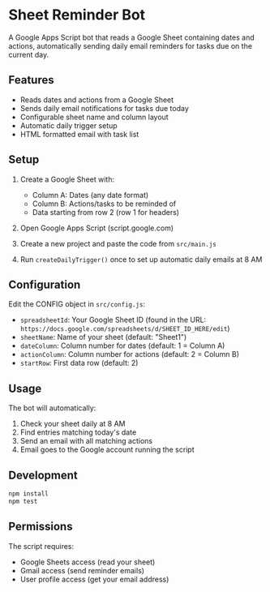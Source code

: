 # Sheet Reminder Bot

A Google Apps Script bot that reads a Google Sheet containing dates and actions, automatically sending daily email reminders for tasks due on the current day.

## Features

- Reads dates and actions from a Google Sheet
- Sends daily email notifications for tasks due today
- Configurable sheet name and column layout
- Automatic daily trigger setup
- HTML formatted email with task list

## Setup

1. Create a Google Sheet with:
   - Column A: Dates (any date format)
   - Column B: Actions/tasks to be reminded of
   - Data starting from row 2 (row 1 for headers)

2. Open Google Apps Script (script.google.com)
3. Create a new project and paste the code from `src/main.js`
4. Run `createDailyTrigger()` once to set up automatic daily emails at 8 AM

## Configuration

Edit the CONFIG object in `src/config.js`:
- `spreadsheetId`: Your Google Sheet ID (found in the URL: `https://docs.google.com/spreadsheets/d/SHEET_ID_HERE/edit`)
- `sheetName`: Name of your sheet (default: "Sheet1")
- `dateColumn`: Column number for dates (default: 1 = Column A)
- `actionColumn`: Column number for actions (default: 2 = Column B)
- `startRow`: First data row (default: 2)

## Usage

The bot will automatically:
1. Check your sheet daily at 8 AM
2. Find entries matching today's date
3. Send an email with all matching actions
4. Email goes to the Google account running the script

## Development

```bash
npm install
npm test
```

## Permissions

The script requires:
- Google Sheets access (read your sheet)
- Gmail access (send reminder emails)
- User profile access (get your email address)
